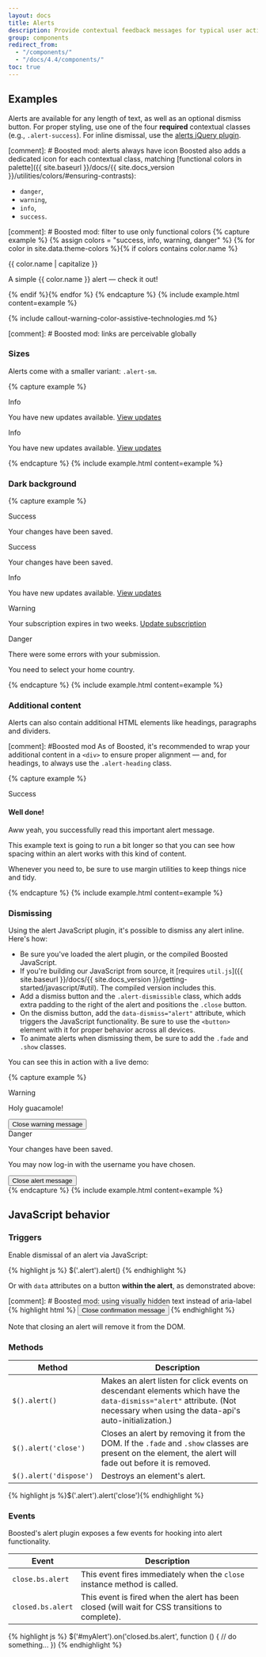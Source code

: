 ```yaml
---
layout: docs
title: Alerts
description: Provide contextual feedback messages for typical user actions with the handful of available and flexible alert messages.
group: components
redirect_from:
  - "/components/"
  - "/docs/4.4/components/"
toc: true
---
```


## Examples

Alerts are available for any length of text, as well as an optional dismiss button. For proper styling, use one of the four **required** contextual classes (e.g., `.alert-success`). For inline dismissal, use the [alerts jQuery plugin](#dismissing).

[comment]: # Boosted mod: alerts always have icon
Boosted also adds a dedicated icon for each contextual class, matching [functional colors in palette]({{ site.baseurl }}/docs/{{ site.docs_version }}/utilities/colors/#ensuring-contrasts):
* `danger`,
* `warning`,
* `info`,
* `success`.

[comment]: # Boosted mod: filter to use only functional colors
{% capture example %}
{% assign colors = "success, info, warning, danger" %}
{% for color in site.data.theme-colors %}{% if colors contains color.name %}
<div class="alert alert-{{ color.name }}" role="alert">
  <span class="alert-icon"><span class="sr-only">{{ color.name | capitalize }}</span></span>
  <p>A simple {{ color.name }} alert — check it out!</p>
</div>{% endif %}{% endfor %}
{% endcapture %}
{% include example.html content=example %}

{% include callout-warning-color-assistive-technologies.md %}

[comment]: # Boosted mod: links are perceivable globally

### Sizes

Alerts come with a smaller variant: `.alert-sm`.

{% capture example %}
<div class="alert alert-info alert-sm" role="alert">
  <span class="alert-icon"><span class="sr-only">Info</span></span>
  <p>You have new updates available. <a href="#">View updates</a></p>
</div>
<div class="alert alert-info" role="alert">
  <span class="alert-icon"><span class="sr-only">Info</span></span>
  <p>You have new updates available. <a href="#">View updates</a></p>
</div>
{% endcapture %}
{% include example.html content=example %}

### Dark background
 
{% capture example %}
<div class="bg-dark p-3">
    <div class="alert alert-sm alert-success" role="alert">
        <span class="alert-icon"><span class="sr-only">Success</span></span>
        <p>Your changes have been saved.</p>
    </div>
    <div class="alert alert-success" role="alert">
        <span class="alert-icon"><span class="sr-only">Success</span></span>
        <p>Your changes have been saved.</p>
    </div>
    <div class="alert alert-info" role="alert">
        <span class="alert-icon"><span class="sr-only">Info</span></span>
        <p>You have new updates available. <a href="#">View updates</a></p>
    </div>
    <div class="alert alert-warning" role="alert">
        <span class="alert-icon"><span class="sr-only">Warning</span></span>
        <p>Your subscription expires in two weeks. <a href="#">Update subscription</a></p>
    </div>
    <div class="alert alert-danger" role="alert">
        <span class="alert-icon"><span class="sr-only">Danger</span></span>
        <div>
            <p>There were some errors with your submission.</p>
            <p>You need to select your home country.</p>
        </div>
    </div>
</div>
{% endcapture %} {% include example.html content=example %}

### Additional content

Alerts can also contain additional HTML elements like headings, paragraphs and dividers.

[comment]: #Boosted mod
As of Boosted, it's recommended to wrap your additional content in a `<div>` to ensure proper alignment — and, for headings, to always use the `.alert-heading` class.

{% capture example %}
<div class="alert alert-success" role="alert">
  <span class="alert-icon"><span class="sr-only">Success</span></span>
  <div>
      <h4 class="alert-heading">Well done!</h4>
      <p>Aww yeah, you successfully read this important alert message.</p>
      <p>This example text is going to run a bit longer so that you can see how spacing within an alert works with this kind of content.</p>
      <p>Whenever you need to, be sure to use margin utilities to keep things nice and tidy.</p>
  </div>
</div>
{% endcapture %}
{% include example.html content=example %}


### Dismissing

Using the alert JavaScript plugin, it's possible to dismiss any alert inline. Here's how:

- Be sure you've loaded the alert plugin, or the compiled Boosted JavaScript.
- If you're building our JavaScript from source, it [requires `util.js`]({{ site.baseurl }}/docs/{{ site.docs_version }}/getting-started/javascript/#util). The compiled version includes this.
- Add a dismiss button and the `.alert-dismissible` class, which adds extra padding to the right of the alert and positions the `.close` button.
- On the dismiss button, add the `data-dismiss="alert"` attribute, which triggers the JavaScript functionality. Be sure to use the `<button>` element with it for proper behavior across all devices.
- To animate alerts when dismissing them, be sure to add the `.fade` and `.show` classes.

You can see this in action with a live demo:

{% capture example %}
<div class="alert alert-warning alert-dismissible fade show" role="alert">
  <span class="alert-icon"><span class="sr-only">Warning</span></span>
  <p>Holy guacamole!</p>
  <button type="button" class="close" data-dismiss="alert">
      <span class="sr-only">Close warning message</span>
  </button>
</div>
<div class="bg-dark p-3">
    <div class="alert alert-lg alert-danger alert-dismissible fade show mb-0" role="alert">
        <span class="alert-icon"><span class="sr-only">Danger</span></span>
        <div>
            <p>Your changes have been saved.</p>
            <p>You may now log-in with the username you have chosen.</p>
        </div>
        <button type="button" class="close" data-dismiss="alert">
            <span class="sr-only">Close alert message</span>
        </button>
    </div>
</div>
{% endcapture %}
{% include example.html content=example %}

## JavaScript behavior

### Triggers

Enable dismissal of an alert via JavaScript:

{% highlight js %}
$('.alert').alert()
{% endhighlight %}

Or with `data` attributes on a button **within the alert**, as demonstrated above:

[comment]: # Boosted mod: using visually hidden text instead of aria-label
{% highlight html %}
<button type="button" class="close" data-dismiss="alert">
    <span class="sr-only">Close confirmation message</span>
</button>
{% endhighlight %}

Note that closing an alert will remove it from the DOM.

### Methods

| Method | Description |
| --- | --- |
| `$().alert()` | Makes an alert listen for click events on descendant elements which have the `data-dismiss="alert"` attribute. (Not necessary when using the data-api's auto-initialization.) |
| `$().alert('close')` | Closes an alert by removing it from the DOM. If the `.fade` and `.show` classes are present on the element, the alert will fade out before it is removed. |
| `$().alert('dispose')` | Destroys an element's alert. |

{% highlight js %}$('.alert').alert('close'){% endhighlight %}

### Events

Boosted's alert plugin exposes a few events for hooking into alert functionality.

| Event | Description |
| --- | --- |
| `close.bs.alert` | This event fires immediately when the <code>close</code> instance method is called. |
| `closed.bs.alert` | This event is fired when the alert has been closed (will wait for CSS transitions to complete). |

{% highlight js %}
$('#myAlert').on('closed.bs.alert', function () {
  // do something...
})
{% endhighlight %}
